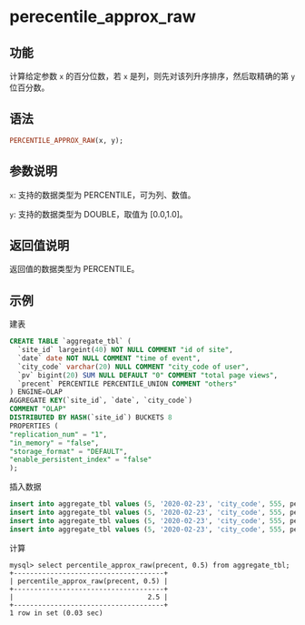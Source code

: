 # perecentile_approx_raw

## 功能

计算给定参数 `x` 的百分位数，若 `x` 是列，则先对该列升序排序，然后取精确的第 `y` 位百分数。

## 语法

```Haskell
PERCENTILE_APPROX_RAW(x, y);
```

## 参数说明

`x`: 支持的数据类型为 PERCENTILE，可为列、数值。

`y`: 支持的数据类型为 DOUBLE，取值为 [0.0,1.0]。

## 返回值说明

返回值的数据类型为 PERCENTILE。

## 示例

建表

```sql
CREATE TABLE `aggregate_tbl` (
  `site_id` largeint(40) NOT NULL COMMENT "id of site",
  `date` date NOT NULL COMMENT "time of event",
  `city_code` varchar(20) NULL COMMENT "city_code of user",
  `pv` bigint(20) SUM NULL DEFAULT "0" COMMENT "total page views",
  `precent` PERCENTILE PERCENTILE_UNION COMMENT "others"
) ENGINE=OLAP
AGGREGATE KEY(`site_id`, `date`, `city_code`)
COMMENT "OLAP"
DISTRIBUTED BY HASH(`site_id`) BUCKETS 8
PROPERTIES (
"replication_num" = "1",
"in_memory" = "false",
"storage_format" = "DEFAULT",
"enable_persistent_index" = "false"
);
```

插入数据

```sql
insert into aggregate_tbl values (5, '2020-02-23', 'city_code', 555, percentile_hash(1));
insert into aggregate_tbl values (5, '2020-02-23', 'city_code', 555, percentile_hash(2));
insert into aggregate_tbl values (5, '2020-02-23', 'city_code', 555, percentile_hash(3));
insert into aggregate_tbl values (5, '2020-02-23', 'city_code', 555, percentile_hash(4));
```

计算

```Plain Text
mysql> select percentile_approx_raw(precent, 0.5) from aggregate_tbl;
+-------------------------------------+
| percentile_approx_raw(precent, 0.5) |
+-------------------------------------+
|                                 2.5 |
+-------------------------------------+
1 row in set (0.03 sec)
```
